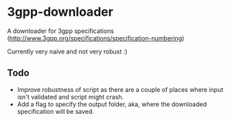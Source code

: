 # 3gpp-downloader
A downloader for 3gpp specifications (http://www.3gpp.org/specifications/specification-numbering)

Currently very naive and not very robust :)

## Todo
* Improve robustness of script as there are a couple of places where input isn't validated and
  script might crash.
* Add a flag to specify the output folder, aka, where the downloaded specification will be saved.

